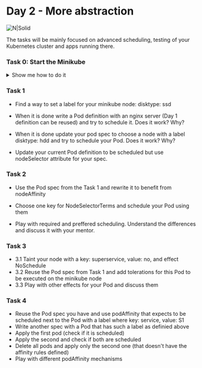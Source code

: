 # Day 2 - More abstraction

![N|Solid](https://www.stratoscale.com/wp-content/uploads/Kubernetes-logo.png)

The tasks will be mainly focused on advanced scheduling, testing of your Kubernetes cluster and apps running there. 

### Task 0: Start the Minikube

<details><summary>Show me how to do it</summary>
<p>

```sh
minikube start
```

</p>
</details>

### Task 1 

- Find a way to set a label for your minikube node: disktype: ssd

- When it is done write a Pod definition with an nginx server (Day 1 definition can be reused) and try to schedule it. Does it work? Why?

- When it is done update your pod spec to choose a node with a label disktype: hdd and try to schedule your Pod. Does it work? Why?

- Update your current Pod definition to be scheduled but use nodeSelector attribute for your spec.

### Task 2

- Use the Pod spec from the Task 1 and rewrite it to benefit from nodeAffinity

- Choose one key for NodeSelectorTerms and schedule your Pod using them

- Play with required and preffered scheduling. Understand the differences and discuss it with your mentor.

### Task 3

- 3.1 Taint your node with a key: superservice, value: no, and effect NoSchedule
- 3.2 Reuse the Pod spec from Task 1 and add tolerations for this Pod to be executed on the minikube node
- 3.3 Play with other effects for your Pod and discuss them

### Task 4

- Reuse the Pod spec you have and use podAffinity that expects to be scheduled next to the Pod with a label where key: service, value: S1
- Write another spec with a Pod that has such a label as definied above
- Apply the first pod (check if it is scheduled)
- Apply the second and check if both are scheduled
- Delete all pods and apply only the second one (that doesn't have the affinity rules defined)
- Play with different podAffinity mechanisms
